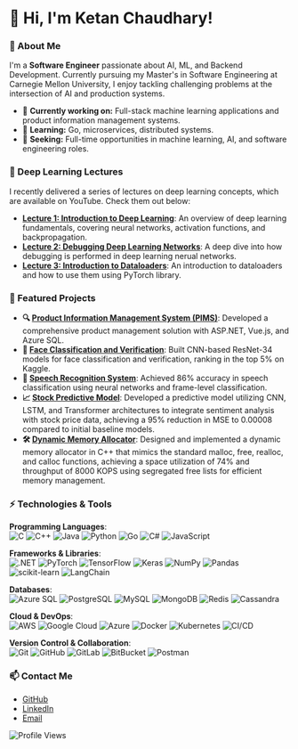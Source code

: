 # 👋 Hi, I'm Ketan Chaudhary!

### 🚀 About Me
I'm a **Software Engineer** passionate about AI, ML, and Backend Development. Currently pursuing my Master's in Software Engineering at Carnegie Mellon University, I enjoy tackling challenging problems at the intersection of AI and production systems.

- 🔭 **Currently working on:** Full-stack machine learning applications and product information management systems.
- 🌱 **Learning:** Go, microservices, distributed systems.
- 💼 **Seeking:** Full-time opportunities in machine learning, AI, and software engineering roles.

### 🎥 Deep Learning Lectures
I recently delivered a series of lectures on deep learning concepts, which are available on YouTube. Check them out below:

- **[Lecture 1: Introduction to Deep Learning](https://www.youtube.com/watch?v=o5wb7JE6F7M)**: An overview of deep learning fundamentals, covering neural networks, activation functions, and backpropagation.
- **[Lecture 2: Debugging Deep Learning Networks](https://www.youtube.com/watch?v=yeSjFgdYwy8)**: A deep dive into how debugging is performed in deep learning nerual networks.
- **[Lecture 3: Introduction to Dataloaders](https://www.youtube.com/watch?v=wVncM1biCkA)**: An introduction to dataloaders and how to use them using PyTorch library.

### 🌟 Featured Projects

- **🔍 [Product Information Management System (PIMS)](https://github.com/ketanML/PIMS)**: Developed a comprehensive product management solution with ASP.NET, Vue.js, and Azure SQL.
- **🧠 [Face Classification and Verification](https://github.com/ketanML/face-classification-verification)**: Built CNN-based ResNet-34 models for face classification and verification, ranking in the top 5% on Kaggle.
- **🎤 [Speech Recognition System](https://github.com/ketanML/speech-recognition)**: Achieved 86% accuracy in speech classification using neural networks and frame-level classification.
- **📈 [Stock Predictive Model](https://github.com/KetanML/Stock-Predictive-Model)**: Developed a predictive model utilizing CNN, LSTM, and Transformer architectures to integrate sentiment analysis with stock price data, achieving a 95% reduction in MSE to 0.00008 compared to initial baseline models.
- **🛠️ [Dynamic Memory Allocator](https://github.com/your-username/dynamic-memory-allocator)**: Designed and implemented a dynamic memory allocator in C++ that mimics the standard malloc, free, realloc, and calloc functions, achieving a space utilization of 74% and throughput of 8000 KOPS using segregated free lists for efficient memory management.


### ⚡️ Technologies & Tools

**Programming Languages**:  
![C](https://img.shields.io/badge/-C-00599C?style=flat&logo=c)
![C++](https://img.shields.io/badge/-C++-00599C?style=flat&logo=c%2B%2B&logoColor=white)
![Java](https://img.shields.io/badge/-Java-007396?style=flat&logo=java)
![Python](https://img.shields.io/badge/-Python-333333?style=flat&logo=python&logoColor=FFD43B)
![Go](https://img.shields.io/badge/-Go-00ADD8?style=flat&logo=go)
![C#](https://img.shields.io/badge/-C%23-239120?style=flat&logo=c-sharp)
![JavaScript](https://img.shields.io/badge/-JavaScript-333333?style=flat&logo=javascript)

**Frameworks & Libraries**:  
![.NET](https://img.shields.io/badge/-.NET-512BD4?style=flat&logo=dotnet)
![PyTorch](https://img.shields.io/badge/-PyTorch-EE4C2C?style=flat&logo=pytorch&logoColor=white)
![TensorFlow](https://img.shields.io/badge/-TensorFlow-FF6F00?style=flat&logo=tensorflow)
![Keras](https://img.shields.io/badge/-Keras-D00000?style=flat&logo=keras)
![NumPy](https://img.shields.io/badge/-NumPy-013243?style=flat&logo=numpy)
![Pandas](https://img.shields.io/badge/-Pandas-150458?style=flat&logo=pandas)
![scikit-learn](https://img.shields.io/badge/-scikit--learn-F7931E?style=flat&logo=scikit-learn)
![LangChain](https://img.shields.io/badge/-LangChain-4F8DF5?style=flat&logo=langchain)

**Databases**:  
![Azure SQL](https://img.shields.io/badge/-Azure%20SQL-1572B6?style=flat&logo=microsoft-sql-server)
![PostgreSQL](https://img.shields.io/badge/-PostgreSQL-336791?style=flat&logo=postgresql)
![MySQL](https://img.shields.io/badge/-MySQL-4479A1?style=flat&logo=mysql)
![MongoDB](https://img.shields.io/badge/-MongoDB-47A248?style=flat&logo=mongodb)
![Redis](https://img.shields.io/badge/-Redis-DC382D?style=flat&logo=redis)
![Cassandra](https://img.shields.io/badge/-Cassandra-1287B1?style=flat&logo=apache-cassandra)

**Cloud & DevOps**:  
![AWS](https://img.shields.io/badge/-AWS-232F3E?style=flat&logo=amazon-aws)
![Google Cloud](https://img.shields.io/badge/-Google%20Cloud-4285F4?style=flat&logo=google-cloud)
![Azure](https://img.shields.io/badge/-Azure-0078D4?style=flat&logo=microsoft-azure)
![Docker](https://img.shields.io/badge/-Docker-2496ED?style=flat&logo=docker)
![Kubernetes](https://img.shields.io/badge/-Kubernetes-326CE5?style=flat&logo=kubernetes)
![CI/CD](https://img.shields.io/badge/-CI%2FCD-333333?style=flat&logo=github-actions)

**Version Control & Collaboration**:  
![Git](https://img.shields.io/badge/-Git-F05032?style=flat&logo=git)
![GitHub](https://img.shields.io/badge/-GitHub-181717?style=flat&logo=github)
![GitLab](https://img.shields.io/badge/-GitLab-330F63?style=flat&logo=gitlab)
![BitBucket](https://img.shields.io/badge/-BitBucket-0052CC?style=flat&logo=bitbucket)
![Postman](https://img.shields.io/badge/-Postman-FF6C37?style=flat&logo=postman)

<!--### 📊 GitHub Stats
![Ketan's GitHub stats](https://github-readme-stats.vercel.app/api?username=ketanML&show_icons=true&theme=midnight-purple)-->

### 📫 Contact Me
- [GitHub](https://github.com/ketanML)  
- [LinkedIn](https://www.linkedin.com/in/ketanc79/)  
- [Email](mailto:ketanc@cs.cmu.edu)  

![Profile Views](https://komarev.com/ghpvc/?username=ketanML&color=brightgreen)

